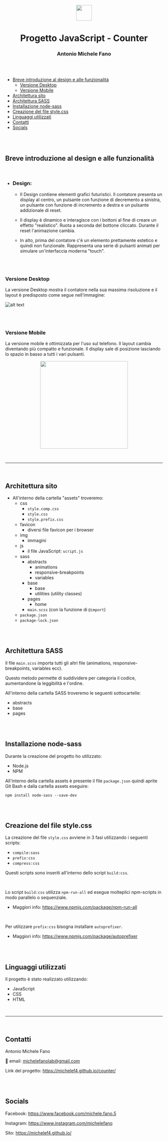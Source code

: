 <p align="center"><img src="README_images/logo.png" width="50"></p>
<h1 align="center">Progetto JavaScript - Counter</h1>

<h3 align="center">Antonio Michele Fano</h3>

<br>
<br>

- [Breve introduzione al design e alle funzionalità](#breve-introduzione-al-design-e-alle-funzionalità)
  - [Versione Desktop](#versione-desktop)
  - [Versione Mobile](#versione-mobile)
- [Architettura sito](#architettura-sito)
- [Architettura SASS](#architettura-sass)
- [Installazione node-sass](#installazione-node-sass)
- [Creazione del file style.css](#creazione-del-file-stylecss)
- [Linguaggi utilizzati](#linguaggi-utilizzati)
- [Contatti](#contatti)
- [Socials](#socials)

<br>
<br>

## Breve introduzione al design e alle funzionalità

<br>

- ### Design:

  - Il Design contiene elementi grafici futuristici.
    Il contatore presenta un display al centro, un pulsante con funzione di decremento a sinistra, un pulsante con funzione di incremento a destra e un pulsante addizionale di reset.

  - Il display è dinamico e interagisce con i bottoni al fine di creare un effetto "realistico". Ruota a seconda del bottone cliccato. Durante il reset l'animazione cambia.

  - In alto, prima del contatore c'è un elemento prettamente estetico e quindi non funzionale. Rappresenta una serie di pulsanti animati per simulare un'interfaccia moderna "touch".

<br>
<br>

### Versione Desktop

La versione Desktop mostra il contatore nella sua massima risoluzione e il layout è predisposto come segue nell'immagine:

![alt text](/README_images/wide_screenshot.png)

<br>
<br>

### Versione Mobile

La versione mobile è ottimizzata per l'uso sul telefono. Il layout cambia diventando più compatto e funzionale. Il display sale di posizione lasciando lo spazio in basso a tutti i vari pulsanti.

<p align="center">
<img src="README_images/mobile_screenshot.png" width="280">
</p>

<br>

---

<br>

## Architettura sito

- All'interno della cartella "assets" troveremo:
  - css
    - `style.comp.css`
    - `style.css`
    - `style.prefix.css`
  - favicon
    - diversi file favicon per i browser
  - img
    - immagini
  - js
    - il file JavaScript: `script.js`
  - sass
    - abstracts
      - animations
      - responsive-breakpoints
      - variables
    - base
      - base
      - utilities (utility classes)
    - pages
      - home
    - `main.scss` (con la funzione di `@import`)
  - `package.json`
  - `package-lock.json`

<br>
<br>

## Architettura SASS

Il file `main.scss` importa tutti gli altri file (animations, responsive-breakpoints, variables ecc).

Questo metodo permette di suddividere per categoria il codice, aumentandone la leggibilità e l'ordine.

All'interno della cartella SASS troveremo le seguenti sottocartelle:

- abstracts
- base
- pages

<br>
<br>

## Installazione node-sass

Durante la creazione del progetto ho utilizzato:

- Node.js
- NPM

All'interno della cartella assets è presente il file `package.json` quindi aprite Git Bash e dalla cartella assets eseguire:

```console
npm install node-sass --save-dev
```

<br>
<br>

## Creazione del file style.css

La creazione del file `style.css` avviene in 3 fasi utilizzando i seguenti scripts:

- `compile:sass`
- `prefix:css`
- `compress:css`

Questi scripts sono inseriti all'interno dello script `build:css`.

<br>

Lo script `build:css` utilizza `npm-run-all` ed esegue molteplici npm-scripts in modo parallelo o sequenziale.

- Maggiori info: https://www.npmjs.com/package/npm-run-all

<br>

Per utilizzare `prefix:css` bisogna installare `autoprefixer`.

- Maggiori info: https://www.npmjs.com/package/autoprefixer

<br>
<br>

## Linguaggi utilizzati

Il progetto è stato realizzato utilizzando:

- JavaScript
- CSS
- HTML

<br>

---

<br>

## Contatti

Antonio Michele Fano

:email: email: michelefanolab@gmail.com

Link del progetto: https://michelef4.github.io/counter/

<br>
<br>

## Socials

Facebook: https://www.facebook.com/michele.fano.5

Instagram: https://www.instagram.com/michelefano

Sito: https://michelef4.github.io/
